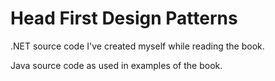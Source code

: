 # Head First Design Patterns

.NET source code I've created myself while reading the book.

Java source code as used in examples of the book.
